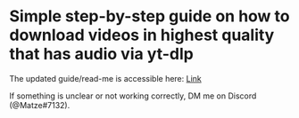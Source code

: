 # Simple step-by-step guide on how to download videos in highest quality that has audio via yt-dlp

The updated guide/read-me is accessible here: [Link](https://docs.google.com/document/d/1F5i2KcRXA-jX6Yj2-a_R7R1qdj7F6c0s8sJyzs2Ryaw/edit?usp=sharing)

If something is unclear or not working correctly, DM me on Discord (@Matze#7132).
